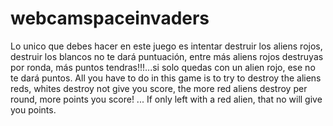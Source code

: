 webcamspaceinvaders
===================

Lo unico que debes hacer en este juego es intentar destruir los aliens rojos, destruir los blancos no te dará puntuación, entre más aliens rojos destruyas por ronda, más puntos tendras!!!...si solo quedas con un alien rojo, ese no te dará puntos.  All you have to do in this game is to try to destroy the aliens reds, whites destroy not give you score, the more red aliens destroy per round, more points you score! ... If only left with a red alien, that no will give you points.